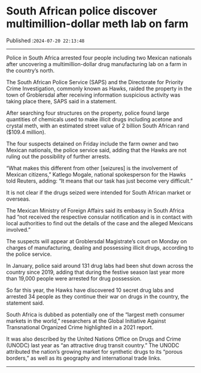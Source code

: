 # South African police discover multimillion-dollar meth lab on farm

Published :`2024-07-20 22:13:48`

---

Police in South Africa arrested four people including two Mexican nationals after uncovering a multimillion-dollar drug manufacturing lab on a farm in the country’s north.

The South African Police Service (SAPS) and the Directorate for Priority Crime Investigation, commonly known as Hawks, raided the property in the town of Groblersdal after receiving information suspicious activity was taking place there, SAPS said in a statement.

After searching four structures on the property, police found large quantities of chemicals used to make illicit drugs including acetone and crystal meth, with an estimated street value of 2 billion South African rand ($109.4 million).

The four suspects detained on Friday include the farm owner and two Mexican nationals, the police service said, adding that the Hawks are not ruling out the possibility of further arrests.

“What makes this different from other [seizures] is the involvement of Mexican citizens,” Katlego Mogale, national spokesperson for the Hawks told Reuters, adding: “It means that our task has just become very difficult.”

It is not clear if the drugs seized were intended for South African market or overseas.

The Mexican Ministry of Foreign Affairs said its embassy in South Africa had “not received the respective consular notification and is in contact with local authorities to find out the details of the case and the alleged Mexicans involved.”

The suspects will appear at Groblersdal Magistrate’s court on Monday on charges of manufacturing, dealing and possessing illicit drugs, according to the police service.

In January, police said around 131 drug labs had been shut down across the country since 2019, adding that during the festive season last year more than 19,000 people were arrested for drug possession.

So far this year, the Hawks have discovered 10 secret drug labs and arrested 34 people as they continue their war on drugs in the country, the statement said.

South Africa is dubbed as potentially one of the “largest meth consumer markets in the world,” researchers at the Global Initiative Against Transnational Organized Crime highlighted in a 2021 report.

It was also described by the United Nations Office on Drugs and Crime (UNODC) last year as “an attractive drug transit country.” The UNODC attributed the nation’s growing market for synthetic drugs to its “porous borders,” as well as its geography and international trade links.

---

